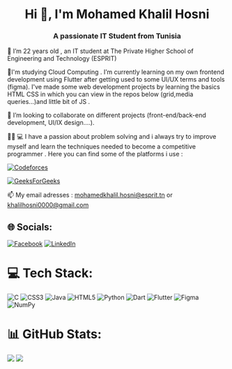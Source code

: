 <h1 align="center">Hi 👋, I'm Mohamed Khalil Hosni </h1>
<h3 align="center"> A passionate IT Student from Tunisia</h3>


🔭 I’m 22 years old ,  an IT student at The Private Higher School of Engineering and Technology (ESPRIT)
 	
🌱I'm studying Cloud Computing . I’m currently learning on my own frontend development using Flutter after getting used to some UI/UX terms and tools (figma).
I've made some web development projects by learning the basics HTML CSS in which you can view in the repos below (grid,media queries...)and little bit of JS .
 
👯 I’m looking to collaborate on different projects (front-end/back-end development, UI/IX design....).

👨‍💻 💻 I have a passion about problem solving and i always try to improve myself and learn the techniques needed to become a competitive programmer .
Here you can find some of the platforms i use :

[![Codeforces](https://img.shields.io/badge/-Codeforces-<yellow>?logo=codeforces&?style=for-the-badge)](https://codeforces.com/profile/Khalil.Hosni)

[![GeeksForGeeks](https://img.shields.io/badge/-GeeksForGeeks-brightgreen>?logo=geeksforgeeks&?style=for-the-badge)](https://auth.geeksforgeeks.org/user/khalilhosni0000)

📫 My email adresses : mohamedkhalil.hosni@esprit.tn  or khalilhosni0000@gmail.com
	

## 🌐 Socials:
[![Facebook](https://img.shields.io/badge/Facebook-%231877F2.svg?logo=Facebook&logoColor=white)](https://www.facebook.com/khalilhosni2000/) [![LinkedIn](https://img.shields.io/badge/LinkedIn-%230077B5.svg?logo=linkedin&logoColor=white)](https://linkedin.com/in/khalilhosni/) 





# 💻 Tech Stack:
![C](https://img.shields.io/badge/c-%2300599C.svg?style=for-the-badge&logo=c&logoColor=white) ![CSS3](https://img.shields.io/badge/css3-%231572B6.svg?style=for-the-badge&logo=css3&logoColor=white) ![Java](https://img.shields.io/badge/java-%23ED8B00.svg?style=for-the-badge&logo=java&logoColor=white) ![HTML5](https://img.shields.io/badge/html5-%23E34F26.svg?style=for-the-badge&logo=html5&logoColor=white) ![Python](https://img.shields.io/badge/python-3670A0?style=for-the-badge&logo=python&logoColor=ffdd54) ![Dart](https://img.shields.io/badge/dart-%230175C2.svg?style=for-the-badge&logo=dart&logoColor=white) ![Flutter](https://img.shields.io/badge/Flutter-%2302569B.svg?style=for-the-badge&logo=Flutter&logoColor=white) 	![Figma](https://img.shields.io/badge/figma-%23F24E1E.svg?style=for-the-badge&logo=figma&logoColor=white) ![NumPy](https://img.shields.io/badge/numpy-%23013243.svg?style=for-the-badge&logo=numpy&logoColor=white)
# 📊 GitHub Stats:
![](https://github-readme-stats.vercel.app/api/top-langs/?username=khalil2210&theme=dark&hide_border=false&include_all_commits=false&count_private=true&layout=compact)
![](https://github-readme-streak-stats.herokuapp.com/?user=khalil2210&theme=dark&hide_border=false)<br/>




